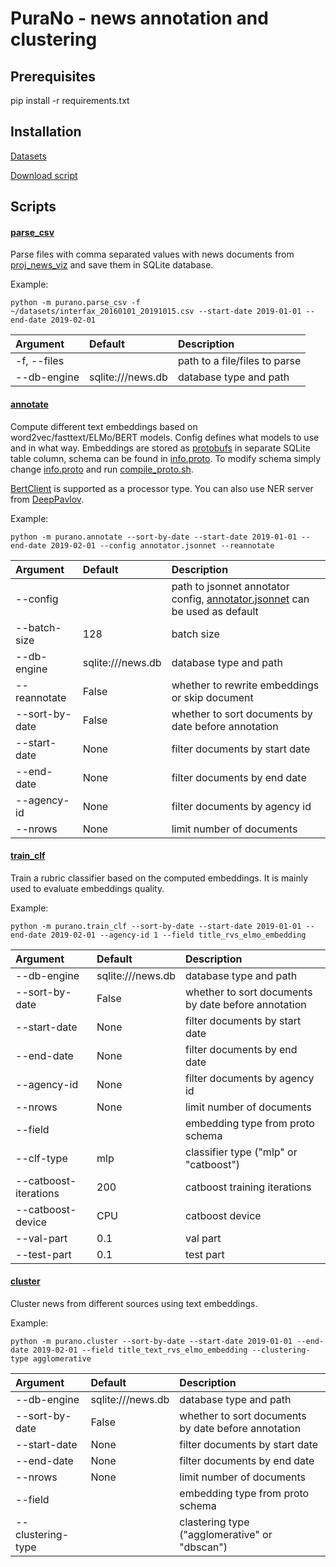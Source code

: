 # PuraNo - news annotation and clustering

## Prerequisites
pip install -r requirements.txt

## Installation
[Datasets](datasets.txt)

[Download script](download.sh)


## Scripts
#### [parse_csv](purano/parse_csv.py)

Parse files with comma separated values with news documents from [proj_news_viz](github.com/ods-ai-ml4sg/proj_news_viz) and save them in SQLite database.

Example:
```
python -m purano.parse_csv -f ~/datasets/interfax_20160101_20191015.csv --start-date 2019-01-01 --end-date 2019-02-01
```

| Argument      | Default           | Description                                                   |
|:--------------|:------------------|:--------------------------------------------------------------|
| -f, --files   |                   | path to a file/files to parse                                 |
| --db-engine   | sqlite:///news.db | database type and path                                        |

#### [annotate](purano/annotate.py)

Compute different text embeddings based on word2vec/fasttext/ELMo/BERT models. Config defines what models to use and in what way. Embeddings are stored as [protobufs](https://developers.google.com/protocol-buffers) in separate SQLite table column, schema can be found in [info.proto](purano/proto/info.proto). To modify schema simply change [info.proto](purano/proto/info.proto) and run [compile_proto.sh](compile_proto.sh).

[BertClient](https://bert-as-service.readthedocs.io/en/latest/source/client.html) is supported as a processor type. You can also use NER server from [DeepPavlov](http://docs.deeppavlov.ai/en/master/integrations/rest_api.html).


Example:
```
python -m purano.annotate --sort-by-date --start-date 2019-01-01 --end-date 2019-02-01 --config annotator.jsonnet --reannotate
```

| Argument        | Default           | Description                                                   |
|:----------------|:------------------|:--------------------------------------------------------------|
| --config        |                   | path to jsonnet annotator config, [annotator.jsonnet](annotator.jsonnet) can be used as default |
| --batch-size    | 128               | batch size                                                    |
| --db-engine     | sqlite:///news.db | database type and path                                        |
| --reannotate    | False             | whether to rewrite embeddings or skip document                |
| --sort-by-date  | False             | whether to sort documents by date before annotation           |
| --start-date    | None              | filter documents by start date                                |
| --end-date      | None              | filter documents by end date                                  |
| --agency-id     | None              | filter documents by agency id                                 |
| --nrows         | None              | limit number of documents                                     |

#### [train_clf](purano/train_clf.py)

Train a rubric classifier based on the computed embeddings. It is mainly used to evaluate embeddings quality.

Example:
```
python -m purano.train_clf --sort-by-date --start-date 2019-01-01 --end-date 2019-02-01 --agency-id 1 --field title_rvs_elmo_embedding
```

| Argument        | Default           | Description                                                   |
|:----------------|:------------------|:--------------------------------------------------------------|
| --db-engine     | sqlite:///news.db | database type and path                                        |
| --sort-by-date  | False             | whether to sort documents by date before annotation           |
| --start-date    | None              | filter documents by start date                                |
| --end-date      | None              | filter documents by end date                                  |
| --agency-id     | None              | filter documents by agency id                                 |
| --nrows         | None              | limit number of documents                                     |
| --field         |                   | embedding type from proto schema                              |
| --clf-type      | mlp               | classifier type ("mlp" or "catboost")                         |
| --catboost-iterations | 200         | catboost training iterations                                  |
| --catboost-device     | CPU         | catboost device                                               |
| --val-part      | 0.1               | val part                                                      |
| --test-part     | 0.1               | test part                                                     |


#### [cluster](purano/cluster.py)

Cluster news from different sources using text embeddings.

Example:
```
python -m purano.cluster --sort-by-date --start-date 2019-01-01 --end-date 2019-02-01 --field title_text_rvs_elmo_embedding --clustering-type agglomerative
```

| Argument        | Default           | Description                                                   |
|:----------------|:------------------|:--------------------------------------------------------------|
| --db-engine     | sqlite:///news.db | database type and path                                        |
| --sort-by-date  | False             | whether to sort documents by date before annotation           |
| --start-date    | None              | filter documents by start date                                |
| --end-date      | None              | filter documents by end date                                  |
| --nrows         | None              | limit number of documents                                     |
| --field         |                   | embedding type from proto schema                              |
| --clustering-type      |               | clastering type ("agglomerative" or "dbscan")                         |



